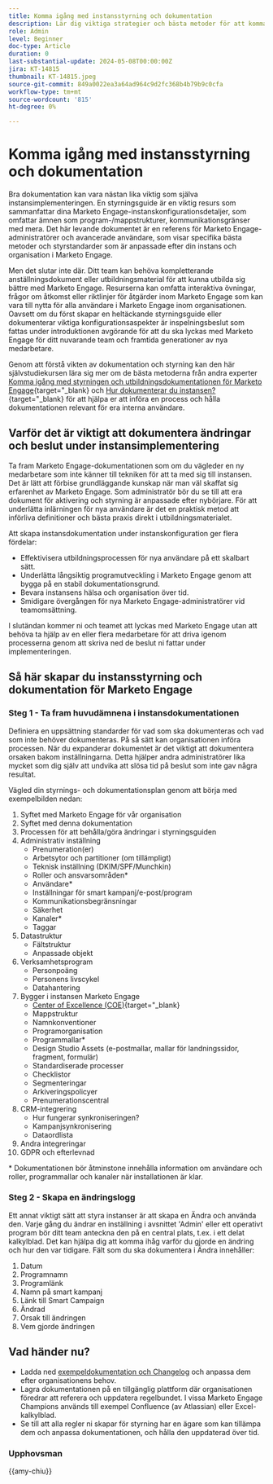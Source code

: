 ```yaml
---
title: Komma igång med instansstyrning och dokumentation
description: Lär dig viktiga strategier och bästa metoder för att komma igång med styrningen och dokumentationen av Marketo Engage. Upptäck hur du kan skapa skalbar dokumentation, effektivisera användarutbildningen och se till att du bygger upp en struktur i Marketo Engage.
role: Admin
level: Beginner
doc-type: Article
duration: 0
last-substantial-update: 2024-05-08T00:00:00Z
jira: KT-14815
thumbnail: KT-14815.jpeg
source-git-commit: 849a0022ea3a64ad964c9d2fc368b4b79b9c0cfa
workflow-type: tm+mt
source-wordcount: '815'
ht-degree: 0%

---
```



# Komma igång med instansstyrning och dokumentation

Bra dokumentation kan vara nästan lika viktig som själva instansimplementeringen. En styrningsguide är en viktig resurs som sammanfattar dina Marketo Engage-instanskonfigurationsdetaljer, som omfattar ämnen som program-/mappstrukturer, kommunikationsgränser med mera. Det här levande dokumentet är en referens för Marketo Engage-administratörer och avancerade användare, som visar specifika bästa metoder och styrstandarder som är anpassade efter din instans och organisation i Marketo Engage.

Men det slutar inte där. Ditt team kan behöva kompletterande anställningsdokument eller utbildningsmaterial för att kunna utbilda sig bättre med Marketo Engage. Resurserna kan omfatta interaktiva övningar, frågor om åtkomst eller riktlinjer för åtgärder inom Marketo Engage som kan vara till nytta för alla användare i Marketo Engage inom organisationen. Oavsett om du först skapar en heltäckande styrningsguide eller dokumenterar viktiga konfigurationsaspekter är inspelningsbeslut som fattas under introduktionen avgörande för att du ska lyckas med Marketo Engage för ditt nuvarande team och framtida generationer av nya medarbetare.

Genom att förstå vikten av dokumentation och styrning kan den här självstudiekursen lära sig mer om de bästa metoderna från andra experter [Komma igång med styrningen och utbildningsdokumentationen för Marketo Engage](https://nation.marketo.com/t5/product-blogs/getting-started-on-your-marketo-governance-and-training/ba-p/242421){target="_blank} och [Hur dokumenterar du instansen?](https://nation.marketo.com/t5/product-discussions/how-do-you-document-your-instance/td-p/72877){target="_blank} för att hjälpa er att införa en process och hålla dokumentationen relevant för era interna användare.

## Varför det är viktigt att dokumentera ändringar och beslut under instansimplementering

Ta fram Marketo Engage-dokumentationen som om du vägleder en ny medarbetare som inte känner till tekniken för att ta med sig till instansen. Det är lätt att förbise grundläggande kunskap när man väl skaffat sig erfarenhet av Marketo Engage. Som administratör bör du se till att era dokument för aktivering och styrning är anpassade efter nybörjare. För att underlätta inlärningen för nya användare är det en praktisk metod att införliva definitioner och bästa praxis direkt i utbildningsmaterialet.

Att skapa instansdokumentation under instanskonfiguration ger flera fördelar:

* Effektivisera utbildningsprocessen för nya användare på ett skalbart sätt.
* Underlätta långsiktig programutveckling i Marketo Engage genom att bygga på en stabil dokumentationsgrund.
* Bevara instansens hälsa och organisation över tid.
* Smidigare övergången för nya Marketo Engage-administratörer vid teamomsättning.

I slutändan kommer ni och teamet att lyckas med Marketo Engage utan att behöva ta hjälp av en eller flera medarbetare för att driva igenom processerna genom att skriva ned de beslut ni fattar under implementeringen.

## Så här skapar du instansstyrning och dokumentation för Marketo Engage

### Steg 1 - Ta fram huvudämnena i instansdokumentationen

Definiera en uppsättning standarder för vad som ska dokumenteras och vad som inte behöver dokumenteras. På så sätt kan organisationen införa processen. När du expanderar dokumentet är det viktigt att dokumentera orsaken bakom inställningarna. Detta hjälper andra administratörer lika mycket som dig själv att undvika att slösa tid på beslut som inte gav några resultat.

Vägled din styrnings- och dokumentationsplan genom att börja med exempelbilden nedan:

1. Syftet med Marketo Engage för vår organisation
1. Syftet med denna dokumentation
1. Processen för att behålla/göra ändringar i styrningsguiden
1. Administrativ inställning
   * Prenumeration(er)
   * Arbetsytor och partitioner (om tillämpligt)
   * Teknisk inställning (DKIM/SPF/Munchkin)
   * Roller och ansvarsområden*
   * Användare*
   * Inställningar för smart kampanj/e-post/program
   * Kommunikationsbegränsningar
   * Säkerhet
   * Kanaler*
   * Taggar
1. Datastruktur
   * Fältstruktur
   * Anpassade objekt
1. Verksamhetsprogram
   * Personpoäng
   * Personens livscykel
   * Datahantering
1. Bygger i instansen Marketo Engage
   * [Center of Excellence (COE)](https://business.adobe.com/blog/perspectives/center-of-excellence-top-10-questions-to-ask-yourself){target="_blank}
   * Mappstruktur
   * Namnkonventioner
   * Programorganisation
   * Programmallar*
   * Design Studio Assets (e-postmallar, mallar för landningssidor, fragment, formulär)
   * Standardiserade processer
   * Checklistor
   * Segmenteringar
   * Arkiveringspolicyer
   * Prenumerationscentral
1. CRM-integrering
   * Hur fungerar synkroniseringen?
   * Kampanjsynkronisering
   * Dataordlista
1. Andra integreringar
1. GDPR och efterlevnad

\* Dokumentationen bör åtminstone innehålla information om användare och roller, programmallar och kanaler när installationen är klar.

### Steg 2 - Skapa en ändringslogg

Ett annat viktigt sätt att styra instanser är att skapa en Ändra och använda den. Varje gång du ändrar en inställning i avsnittet &#39;Admin&#39; eller ett operativt program bör ditt team anteckna den på en central plats, t.ex. i ett delat kalkylblad. Det kan hjälpa dig att komma ihåg varför du gjorde en ändring och hur den var tidigare. Fält som du ska dokumentera i Ändra innehåller:

1. Datum
1. Programnamn
1. Programlänk
1. Namn på smart kampanj
1. Länk till Smart Campaign
1. Ändrad
1. Orsak till ändringen
1. Vem gjorde ändringen

## Vad händer nu?

* Ladda ned [exempeldokumentation och Changelog](/help/marketo-tutorial-implementing-new-instance/assets/template-adobe-marketo-engage-instance-documentation.xlsx) och anpassa dem efter organisationens behov.
* Lagra dokumentationen på en tillgänglig plattform där organisationen föredrar att referera och uppdatera regelbundet. I vissa Marketo Engage Champions används till exempel Confluence (av Atlassian) eller Excel-kalkylblad.
* Se till att alla regler ni skapar för styrning har en ägare som kan tillämpa dem och anpassa dokumentationen, och hålla den uppdaterad över tid.

### Upphovsman

{{amy-chiu}}